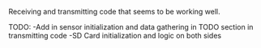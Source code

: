 Receiving and transmitting code that seems to be working well.

TODO:
-Add in sensor initialization and data gathering in TODO section in transmitting code
-SD Card initialization and logic on both sides
